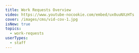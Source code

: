 ```yaml
---
title: Work Requests Overview
video: https://www.youtube-nocookie.com/embed/ux0uuNXzHTs
cover: /images/cms/vid-cov-1.jpg
isNew: true
topics:
  - work-requests
userTypes:
  - staff
---
```

